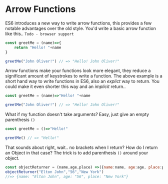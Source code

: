 # Arrow Functions

ES6 introduces a new way to write arrow functions, this provides a few notable advantages over the old style.
You'd write a basic arrow function like this..
`Todo - browser support`

```javascript
const greetMe = (name)=>{
    return "Hello! "+name
}

greetMe("John Oliver!") // => "Hello! John Oliver!"
```
Arrow functions make your functions look more elegant, they reduce a significant amount of keystrokes to write a function.
The above example is a short hand way to write functions in ES6, also an *explict* way to return. You could make it even shorter this way and an *implicit* return..

```javascript
const greetMe = (name)=>"Hello! "+name

greetMe("John Oliver!") // => "Hello! John Oliver!"
```

What if my function doesn't take arguments?
Easy, just give an empty parenthesis `()`


```javascript
const greetMe = ()=>"Hello!"

greetMe() // => "Hello!"
```
That sounds about right, wait.. no brackets when I return? How do I return an Object in that case?
The trick is to add parenthesis `()` around your object.

```javascript
const objectReturner = (name,age,place) =>({name:name, age:age, place:place})
objectReturner("Elton John","56","New York") 
//=> {name: "Elton John", age: "56", place: "New York"}
```
